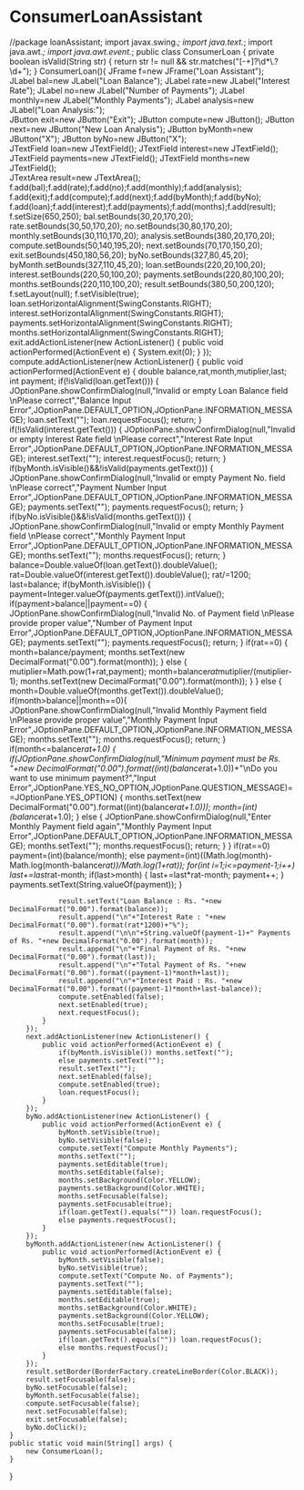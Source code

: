 # ConsumerLoanAssistant
//package loanAssistant;
import javax.swing.*;
import java.text.*;
import java.awt.*;
import java.awt.event.*;
public class ConsumerLoan {
	private boolean isValid(String str) {
		return str != null && str.matches("[-+]?\\d*\\.?\\d+");
	}
	ConsumerLoan(){
		JFrame f=new JFrame("Loan Assistant");		
		JLabel bal=new JLabel("Loan Balance");
		JLabel rate=new JLabel("Interest Rate");
		JLabel no=new JLabel("Number of Payments");
		JLabel monthly=new JLabel("Monthly Payments");
		JLabel analysis=new JLabel("Loan Analysis:");		
		JButton exit=new JButton("Exit");
		JButton compute=new JButton();
		JButton next=new JButton("New Loan Analysis");
		JButton byMonth=new JButton("X");
		JButton byNo=new JButton("X");		
		JTextField loan=new JTextField();
		JTextField interest=new JTextField();
		JTextField payments=new JTextField();
		JTextField months=new JTextField();		
		JTextArea result=new JTextArea();		
		f.add(bal);f.add(rate);f.add(no);f.add(monthly);f.add(analysis);
		f.add(exit);f.add(compute);f.add(next);f.add(byMonth);f.add(byNo);
		f.add(loan);f.add(interest);f.add(payments);f.add(months);f.add(result);		
		f.setSize(650,250);
		bal.setBounds(30,20,170,20);
		rate.setBounds(30,50,170,20);
		no.setBounds(30,80,170,20);
		monthly.setBounds(30,110,170,20);
		analysis.setBounds(380,20,170,20);
		compute.setBounds(50,140,195,20);
		next.setBounds(70,170,150,20);
		exit.setBounds(450,180,56,20);
		byNo.setBounds(327,80,45,20);
		byMonth.setBounds(327,110,45,20);
		loan.setBounds(220,20,100,20);
		interest.setBounds(220,50,100,20);
		payments.setBounds(220,80,100,20);
		months.setBounds(220,110,100,20);
		result.setBounds(380,50,200,120);
		f.setLayout(null);
		f.setVisible(true);
		loan.setHorizontalAlignment(SwingConstants.RIGHT);
		interest.setHorizontalAlignment(SwingConstants.RIGHT);
		payments.setHorizontalAlignment(SwingConstants.RIGHT);
		months.setHorizontalAlignment(SwingConstants.RIGHT);
		exit.addActionListener(new ActionListener() {
			public void actionPerformed(ActionEvent e) {
				System.exit(0);
			}
		});
		compute.addActionListener(new ActionListener() {
			public void actionPerformed(ActionEvent e) {
				double balance,rat,month,mutiplier,last;
				int payment;
				if(!isValid(loan.getText())) {
					JOptionPane.showConfirmDialog(null,"Invalid or empty Loan Balance field \nPlease correct","Balance Input Error",JOptionPane.DEFAULT_OPTION,JOptionPane.INFORMATION_MESSAGE);
					loan.setText("");
					loan.requestFocus();
					return;
				}
				if(!isValid(interest.getText())) {
					JOptionPane.showConfirmDialog(null,"Invalid or empty Interest Rate field \nPlease correct","Interest Rate Input Error",JOptionPane.DEFAULT_OPTION,JOptionPane.INFORMATION_MESSAGE);
					interest.setText("");
					interest.requestFocus();
					return;
				}
				if(byMonth.isVisible()&&!isValid(payments.getText())) {
					JOptionPane.showConfirmDialog(null,"Invalid or empty Payment No. field \nPlease correct","Payment Number Input Error",JOptionPane.DEFAULT_OPTION,JOptionPane.INFORMATION_MESSAGE);
					payments.setText("");
					payments.requestFocus();
					return;
				}
				if(byNo.isVisible()&&!isValid(months.getText())) {
					JOptionPane.showConfirmDialog(null,"Invalid or empty Monthly Payment field \nPlease correct","Monthly Payment Input Error",JOptionPane.DEFAULT_OPTION,JOptionPane.INFORMATION_MESSAGE);
					months.setText("");
					months.requestFocus();
					return;
				}
				balance=Double.valueOf(loan.getText()).doubleValue();
				rat=Double.valueOf(interest.getText()).doubleValue();
				rat/=1200;
				last=balance;
				if(byMonth.isVisible()) {
					payment=Integer.valueOf(payments.getText()).intValue();
					if(payment>balance||payment==0) {
						JOptionPane.showConfirmDialog(null,"Invalid No. of Payment field \nPlease provide proper value","Number of Payment Input Error",JOptionPane.DEFAULT_OPTION,JOptionPane.INFORMATION_MESSAGE);
						payments.setText("");
						payments.requestFocus();
						return;
					}
					if(rat==0) {
						month=balance/payment;
						months.setText(new DecimalFormat("0.00").format(month));
					}
					else {
					mutiplier=Math.pow(1+rat,payment);
					month=balance*rat*mutiplier/(mutiplier-1);
					months.setText(new DecimalFormat("0.00").format(month));
					}
				}
				else {
					month=Double.valueOf(months.getText()).doubleValue();
					if(month>balance||month==0){
						JOptionPane.showConfirmDialog(null,"Invalid Monthly Payment field \nPlease provide proper value","Monthly Payment Input Error",JOptionPane.DEFAULT_OPTION,JOptionPane.INFORMATION_MESSAGE);
						months.setText("");
						months.requestFocus();
						return;
					}
					if(month<=balance*rat+1.0) {
						if(JOptionPane.showConfirmDialog(null,"Minimum payment must be Rs. "+new DecimalFormat("0.00").format((int)(balance*rat+1.0))+"\nDo you want to use minimum payment?","Input Error",JOptionPane.YES_NO_OPTION,JOptionPane.QUESTION_MESSAGE)==JOptionPane.YES_OPTION) {
							months.setText(new DecimalFormat("0.00").format((int)(balance*rat+1.0)));
							month=(int)(balance*rat+1.0);
						}
						else {
							JOptionPane.showConfirmDialog(null,"Enter Monthly Payment field again","Monthly Payment Input Error",JOptionPane.DEFAULT_OPTION,JOptionPane.INFORMATION_MESSAGE);
							months.setText("");
							months.requestFocus();
							return;
						}
					}
					if(rat==0) payment=(int)(balance/month);
					else  payment=(int)((Math.log(month)-Math.log(month-balance*rat))/Math.log(1+rat));
					for(int i=1;i<=payment-1;i++) last+=last*rat-month;
					if(last>month) {
						last+=last*rat-month;
						payment++;
					}
					payments.setText(String.valueOf(payment));
				}

				result.setText("Loan Balance : Rs. "+new DecimalFormat("0.00").format(balance));
				result.append("\n"+"Interest Rate : "+new DecimalFormat("0.00").format(rat*1200)+"%");
				result.append("\n\n"+String.valueOf(payment-1)+" Payments of Rs. "+new DecimalFormat("0.00").format(month));
				result.append("\n"+"Final Payment of Rs. "+new DecimalFormat("0.00").format(last));
				result.append("\n"+"Total Payment of Rs. "+new DecimalFormat("0.00").format((payment-1)*month+last));
				result.append("\n"+"Interest Paid : Rs. "+new DecimalFormat("0.00").format((payment-1)*month+last-balance));
				compute.setEnabled(false);
				next.setEnabled(true);
				next.requestFocus();
			}
		});
		next.addActionListener(new ActionListener() {
			public void actionPerformed(ActionEvent e) {
				if(byMonth.isVisible()) months.setText("");
				else payments.setText("");
				result.setText("");
				next.setEnabled(false);
				compute.setEnabled(true);
				loan.requestFocus();
			}
		});
		byNo.addActionListener(new ActionListener() {
			public void actionPerformed(ActionEvent e) {
				byMonth.setVisible(true);
				byNo.setVisible(false);
				compute.setText("Compute Monthly Payments");
				months.setText("");
				payments.setEditable(true);
				months.setEditable(false);
				months.setBackground(Color.YELLOW);
				payments.setBackground(Color.WHITE);
				months.setFocusable(false);
				payments.setFocusable(true);
				if(loan.getText().equals("")) loan.requestFocus();
				else payments.requestFocus();
			}
		});
		byMonth.addActionListener(new ActionListener() {
			public void actionPerformed(ActionEvent e) {
				byMonth.setVisible(false);
				byNo.setVisible(true);
				compute.setText("Compute No. of Payments");
				payments.setText("");
				payments.setEditable(false);
				months.setEditable(true);
				months.setBackground(Color.WHITE);
				payments.setBackground(Color.YELLOW);
				months.setFocusable(true);
				payments.setFocusable(false);
				if(loan.getText().equals("")) loan.requestFocus();
				else months.requestFocus();
			}
		});
		result.setBorder(BorderFactory.createLineBorder(Color.BLACK));
		result.setFocusable(false);
		byNo.setFocusable(false);
		byMonth.setFocusable(false);
		compute.setFocusable(false);
		next.setFocusable(false);
		exit.setFocusable(false);
		byNo.doClick();
	}
	public static void main(String[] args) {
		new ConsumerLoan();
	}
}
